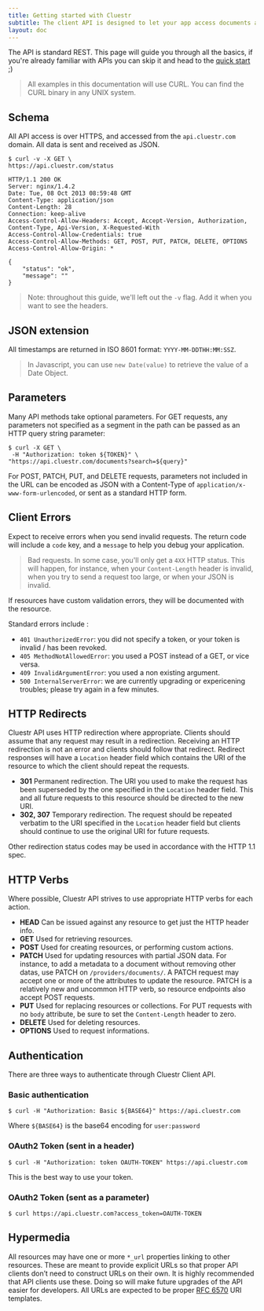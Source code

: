 ```yaml
---
title: Getting started with Cluestr
subtitle: The client API is designed to let your app access documents and metadata on Cluestr after processing.
layout: doc
---
```


The API is standard REST. This page will guide you through all the basics, if you're already familiar with APIs you can skip it and head to the [quick start](/quick-start) ;)

> All examples in this documentation will use CURL. You can find the CURL binary in any UNIX system.

## Schema

All API access is over HTTPS, and accessed from the `api.cluestr.com` domain. All data is sent and received as JSON.


	$ curl -v -X GET \
	https://api.cluestr.com/status

	HTTP/1.1 200 OK
	Server: nginx/1.4.2
	Date: Tue, 08 Oct 2013 08:59:48 GMT
	Content-Type: application/json
	Content-Length: 28
	Connection: keep-alive
	Access-Control-Allow-Headers: Accept, Accept-Version, Authorization, Content-Type, Api-Version, X-Requested-With
	Access-Control-Allow-Credentials: true
	Access-Control-Allow-Methods: GET, POST, PUT, PATCH, DELETE, OPTIONS
	Access-Control-Allow-Origin: *

	{
		"status": "ok",
		"message": ""
	}

> Note: throughout this guide, we'll left out the `-v` flag. Add it when you want to see the headers.

## JSON extension
All timestamps are returned in ISO 8601 format: `YYYY-MM-DDTHH:MM:SSZ`.

> In Javascript, you can use `new Date(value)` to retrieve the value of a Date Object.

## Parameters

Many API methods take optional parameters. For GET requests, any parameters not specified as a segment in the path can be passed as an HTTP query string parameter:

	$ curl -X GET \
	 -H "Authorization: token ${TOKEN}" \
	"https://api.cluestr.com/documents?search=${query}"


For POST, PATCH, PUT, and DELETE requests, parameters not included in the URL can be encoded as JSON with a Content-Type of `application/x-www-form-urlencoded`, or sent as a standard HTTP form.

## Client Errors

Expect to receive errors when you send invalid requests. The return code will include a `code` key, and a `message` to help you debug your application.

> Bad requests.
> In some case, you'll only get a `4XX` HTTP status. This will happen, for instance, when your `Content-Length` header is invalid, when you try to send a request too large, or when your JSON is invalid.

If resources have custom validation errors, they will be documented with the resource.

Standard errors include :

* `401 UnauthorizedError`: you did not specify a token, or your token is invalid / has been revoked.
* `405 MethodNotAllowedError`: you used a POST instead of a GET, or vice versa.
* `409 InvalidArgumentError`: you used a non existing argument.
* `500 InternalServerError`: we are currently upgrading or expericening troubles; please try again in a few minutes. 

## HTTP Redirects

Cluestr API uses HTTP redirection where appropriate. Clients should assume that any request may result in a redirection. Receiving an HTTP redirection is not an error and clients should follow that redirect. Redirect responses will have a `Location` header field which contains the URI of the resource to which the client should repeat the requests.

- __301__ Permanent redirection. The URI you used to make the request has been superseded by the one specified in the `Location` header field. This and all future requests to this resource should be directed to the new URI.
- __302, 307__ Temporary redirection. The request should be repeated verbatim to the URI specified in the `Location` header field but clients should continue to use the original URI for future requests.

Other redirection status codes may be used in accordance with the HTTP 1.1 spec.

## HTTP Verbs

Where possible, Cluestr API strives to use appropriate HTTP verbs for each action.

- __HEAD__ Can be issued against any resource to get just the HTTP header info.
- __GET__ Used for retrieving resources.
- __POST__ Used for creating resources, or performing custom actions.
- __PATCH__ Used for updating resources with partial JSON data. For instance, to add a metadata to a document without removing other datas, use PATCH on `/providers/documents/`. A PATCH request may accept one or more of the attributes to update the resource. PATCH is a relatively new and uncommon HTTP verb, so resource endpoints also accept POST requests.
- __PUT__ Used for replacing resources or collections. For PUT requests with no `body` attribute, be sure to set the `Content-Length` header to zero.
- __DELETE__ Used for deleting resources.
- __OPTIONS__ Used to request informations.

## Authentication

There are three ways to authenticate through Cluestr Client API.

### Basic authentication
	$ curl -H "Authorization: Basic ${BASE64}" https://api.cluestr.com

Where `${BASE64}` is the base64 encoding for `user:password`

### OAuth2 Token (sent in a header)
	$ curl -H "Authorization: token OAUTH-TOKEN" https://api.cluestr.com
This is the best way to use your token.

### OAuth2 Token (sent as a parameter)
	$ curl https://api.cluestr.com?access_token=OAUTH-TOKEN


## Hypermedia
All resources may have one or more `*_url` properties linking to other resources. These are meant to provide explicit URLs so that proper API clients don’t need to construct URLs on their own. It is highly recommended that API clients use these. Doing so will make future upgrades of the API easier for developers. All URLs are expected to be proper [RFC 6570](http://tools.ietf.org/html/rfc6570) URI templates.
